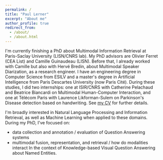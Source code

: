 ```yaml
---
permalink: /
title: "Paul Lerner"
excerpt: "About me"
author_profile: true
redirect_from: 
  - /about/
  - /about.html
---
```


I'm currently finishing a PhD about Multimodal Information Retrieval at Paris-Saclay University (LISN/CNRS lab). 
My PhD advisors are Olivier Ferret (CEA List) and Camille Guinaudeau (LISN). 
Before that, I already worked with Camille but also with Hervé Bredin, about Multimodal Speaker Diarization, as a research engineer.
I have an engineering degree in Computer Science from ESILV and a master's degree
in Artificial Intelligence from Paris Descartes University (now Paris Cité).
During these studies, I did two internships: 
one at ISIR/CNRS with Catherine Pelachaud and Beatrice Biancardi on Multimodal Human-Computer Interaction,
and one at Télécom Paris with Laurence Likforman-Sulem on Parkinson's Disease detection based on handwriting. 
See [my CV](/files/CV.pdf) for further details.

I'm broadly interested in Natural Language Processing and Information Retrieval, as well as Machine Learning when applied to these domains.
During my PhD, I've focused on:
- data collection and annotation / evaluation of Question Answering systems
- multimodal fusion, representation, and retrieval / how do modalities interact
In the context of Knowledge-based Visual Question Answering about Named Entities.